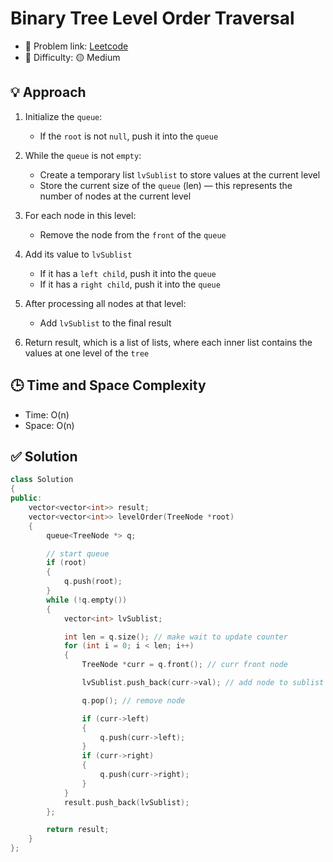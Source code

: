 # Binary Tree Level Order Traversal

- 🧩 Problem link: [Leetcode](https://leetcode.com/problems/binary-tree-level-order-traversal/)
- 🚦 Difficulty: 🟡 Medium

## 💡 Approach

1. Initialize the `queue`:

   - If the `root` is not `null`, push it into the `queue`

2. While the `queue` is not `empty`:

   - Create a temporary list `lvSublist` to store values at the current level
   - Store the current size of the `queue` (len) — this represents the number of nodes at the current level

3. For each node in this level:

   - Remove the node from the `front` of the `queue`

4. Add its value to `lvSublist`

   - If it has a `left child`, push it into the `queue`
   - If it has a `right child`, push it into the `queue`

5. After processing all nodes at that level:

   - Add `lvSublist` to the final result

6. Return result, which is a list of lists, where each inner list contains the values at one level of the `tree`

## 🕒 Time and Space Complexity

- Time: O(n)
- Space: O(n)

## ✅ Solution

```cpp
class Solution
{
public:
    vector<vector<int>> result;
    vector<vector<int>> levelOrder(TreeNode *root)
    {
        queue<TreeNode *> q;

        // start queue
        if (root)
        {
            q.push(root);
        }
        while (!q.empty())
        {
            vector<int> lvSublist;

            int len = q.size(); // make wait to update counter
            for (int i = 0; i < len; i++)
            {
                TreeNode *curr = q.front(); // curr front node

                lvSublist.push_back(curr->val); // add node to sublist lv

                q.pop(); // remove node

                if (curr->left)
                {
                    q.push(curr->left);
                }
                if (curr->right)
                {
                    q.push(curr->right);
                }
            }
            result.push_back(lvSublist);
        };

        return result;
    }
};
```
